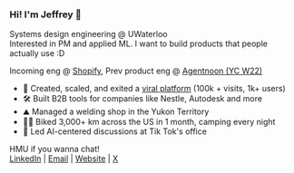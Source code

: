 ### Hi! I'm Jeffrey 👋
Systems design engineering @ UWaterloo <br/>
Interested in PM and applied ML. I want to build products that people actually use :D

Incoming eng @ [Shopify](http://shopify.com), Prev product eng @ [Agentnoon (YC W22)](http://agentnoon.com) <br/>

- 🚀 Created, scaled, and exited a [viral platform](https://www.uwsummit.ca) (100k + visits, 1k+ users)  <br/>
- 🛠️ Built B2B tools for companies like Nestle, Autodesk and more <br/>
- ⛰️ Managed a welding shop in the Yukon Territory <br/>
- 🚵‍♂️ Biked 3,000+ km across the US in 1 month, camping every night <br/>
- 🤖 Led AI-centered discussions at Tik Tok's office  <br/>

HMU if you wanna chat! <br/>
[LinkedIn](https://www.linkedin.com/in/jeffreyllin/) | [Email](j475lin@uwaterloo.ca) | [Website](http://jeffreylin.vercel.app) | [X](https://x.com/jeeffreyLin)
